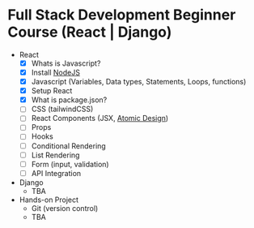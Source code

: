 # Full Stack Development Beginner Course (React | Django)

- React
  - [x] Whats is Javascript?
  - [x] Install [NodeJS](https://nodejs.org/en)
  - [x] Javascript (Variables, Data types, Statements, Loops, functions)
  - [x] Setup React
  - [x] What is package.json?
  - [ ] CSS (tailwindCSS)
  - [ ] React Components (JSX, [Atomic Design](https://medium.com/@janelle.wg/atomic-design-pattern-how-to-structure-your-react-application-2bb4d9ca5f97))
  - [ ] Props
  - [ ] Hooks
  - [ ] Conditional Rendering
  - [ ] List Rendering
  - [ ] Form (input, validation)
  - [ ] API Integration
- Django
  - TBA
- Hands-on Project
  - Git (version control)
  - TBA
